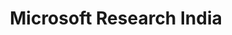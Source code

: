 ---
title: "Microsoft Research India"
position: "Research Fellow"
category: experience
startdate: 2019-07-01 00:00
enddate: 2021-07-01 00:00
work:
hidden: true # don't count this post in blog pagination
---